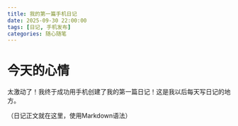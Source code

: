 ```yaml
---
title: 我的第一篇手机日记
date: 2025-09-30 22:00:00 
tags: [日记, 手机发布] 
categories: 随心随笔 
---
```


# 今天的心情

太激动了！我终于成功用手机创建了我的第一篇日记！这是我以后每天写日记的地方。

（日记正文就在这里，使用Markdown语法）
